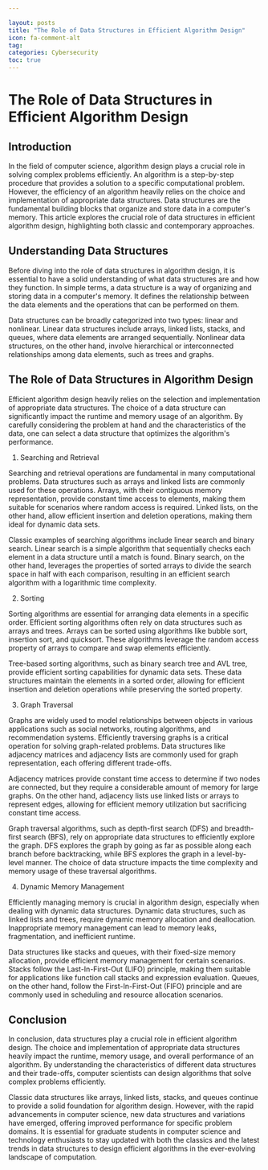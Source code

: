 ```yaml
---

layout: posts
title: "The Role of Data Structures in Efficient Algorithm Design"
icon: fa-comment-alt
tag:      
categories: Cybersecurity
toc: true
---
```




# The Role of Data Structures in Efficient Algorithm Design

## Introduction

In the field of computer science, algorithm design plays a crucial role in solving complex problems efficiently. An algorithm is a step-by-step procedure that provides a solution to a specific computational problem. However, the efficiency of an algorithm heavily relies on the choice and implementation of appropriate data structures. Data structures are the fundamental building blocks that organize and store data in a computer's memory. This article explores the crucial role of data structures in efficient algorithm design, highlighting both classic and contemporary approaches.

## Understanding Data Structures

Before diving into the role of data structures in algorithm design, it is essential to have a solid understanding of what data structures are and how they function. In simple terms, a data structure is a way of organizing and storing data in a computer's memory. It defines the relationship between the data elements and the operations that can be performed on them.

Data structures can be broadly categorized into two types: linear and nonlinear. Linear data structures include arrays, linked lists, stacks, and queues, where data elements are arranged sequentially. Nonlinear data structures, on the other hand, involve hierarchical or interconnected relationships among data elements, such as trees and graphs.

## The Role of Data Structures in Algorithm Design

Efficient algorithm design heavily relies on the selection and implementation of appropriate data structures. The choice of a data structure can significantly impact the runtime and memory usage of an algorithm. By carefully considering the problem at hand and the characteristics of the data, one can select a data structure that optimizes the algorithm's performance.

1. Searching and Retrieval

Searching and retrieval operations are fundamental in many computational problems. Data structures such as arrays and linked lists are commonly used for these operations. Arrays, with their contiguous memory representation, provide constant time access to elements, making them suitable for scenarios where random access is required. Linked lists, on the other hand, allow efficient insertion and deletion operations, making them ideal for dynamic data sets.

Classic examples of searching algorithms include linear search and binary search. Linear search is a simple algorithm that sequentially checks each element in a data structure until a match is found. Binary search, on the other hand, leverages the properties of sorted arrays to divide the search space in half with each comparison, resulting in an efficient search algorithm with a logarithmic time complexity.

2. Sorting

Sorting algorithms are essential for arranging data elements in a specific order. Efficient sorting algorithms often rely on data structures such as arrays and trees. Arrays can be sorted using algorithms like bubble sort, insertion sort, and quicksort. These algorithms leverage the random access property of arrays to compare and swap elements efficiently.

Tree-based sorting algorithms, such as binary search tree and AVL tree, provide efficient sorting capabilities for dynamic data sets. These data structures maintain the elements in a sorted order, allowing for efficient insertion and deletion operations while preserving the sorted property.

3. Graph Traversal

Graphs are widely used to model relationships between objects in various applications such as social networks, routing algorithms, and recommendation systems. Efficiently traversing graphs is a critical operation for solving graph-related problems. Data structures like adjacency matrices and adjacency lists are commonly used for graph representation, each offering different trade-offs.

Adjacency matrices provide constant time access to determine if two nodes are connected, but they require a considerable amount of memory for large graphs. On the other hand, adjacency lists use linked lists or arrays to represent edges, allowing for efficient memory utilization but sacrificing constant time access.

Graph traversal algorithms, such as depth-first search (DFS) and breadth-first search (BFS), rely on appropriate data structures to efficiently explore the graph. DFS explores the graph by going as far as possible along each branch before backtracking, while BFS explores the graph in a level-by-level manner. The choice of data structure impacts the time complexity and memory usage of these traversal algorithms.

4. Dynamic Memory Management

Efficiently managing memory is crucial in algorithm design, especially when dealing with dynamic data structures. Dynamic data structures, such as linked lists and trees, require dynamic memory allocation and deallocation. Inappropriate memory management can lead to memory leaks, fragmentation, and inefficient runtime.

Data structures like stacks and queues, with their fixed-size memory allocation, provide efficient memory management for certain scenarios. Stacks follow the Last-In-First-Out (LIFO) principle, making them suitable for applications like function call stacks and expression evaluation. Queues, on the other hand, follow the First-In-First-Out (FIFO) principle and are commonly used in scheduling and resource allocation scenarios.

## Conclusion

In conclusion, data structures play a crucial role in efficient algorithm design. The choice and implementation of appropriate data structures heavily impact the runtime, memory usage, and overall performance of an algorithm. By understanding the characteristics of different data structures and their trade-offs, computer scientists can design algorithms that solve complex problems efficiently.

Classic data structures like arrays, linked lists, stacks, and queues continue to provide a solid foundation for algorithm design. However, with the rapid advancements in computer science, new data structures and variations have emerged, offering improved performance for specific problem domains. It is essential for graduate students in computer science and technology enthusiasts to stay updated with both the classics and the latest trends in data structures to design efficient algorithms in the ever-evolving landscape of computation.